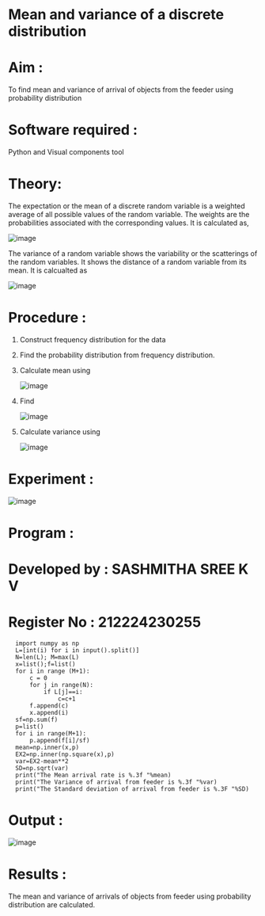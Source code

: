 #  Mean and variance of a discrete  distribution


# Aim : 

To find mean and variance of arrival of objects from the feeder using probability distribution


# Software required :  

Python and Visual components tool

# Theory:

The expectation or the mean of a discrete random variable is a weighted average of all possible
values of the random variable. The weights are the probabilities associated with the corresponding values. 
It is calculated as,

![image](https://user-images.githubusercontent.com/103921593/192938463-e34177f4-f188-48a0-bda2-8f6d1d660ed2.png)

The variance of a random variable shows the variability or the scatterings of the random variables.
It shows the distance of a random variable from its mean. It is calcualted as

![image](https://user-images.githubusercontent.com/103921593/192938695-99fedc01-34d5-4d36-84df-5880e766ed0c.png)


# Procedure :

1. Construct frequency distribution for the data

2. Find the  probability distribution from frequency distribution.

3. Calculate mean using 
   
   ![image](https://user-images.githubusercontent.com/103921593/192940431-03b81777-c54d-4286-b4f4-82dfe7666b4c.png)

4. Find  
   
      ![image](https://user-images.githubusercontent.com/103921593/192940255-2d9dd746-6875-4a6d-877b-6da6cdb96ab1.png)

5.  Calculate variance using 
  
      ![image](https://user-images.githubusercontent.com/103921593/192942852-913550a9-fabe-4a55-b956-0487b18bbd97.png)


# Experiment :

![image](https://user-images.githubusercontent.com/103921593/229993174-5b67e57e-3e01-4ac4-9f83-410a932b22bf.png)

# Program :


# Developed by : SASHMITHA SREE K V
# Register No : 212224230255
```
  import numpy as np
  L=[int(i) for i in input().split()]
  N=len(L); M=max(L) 
  x=list();f=list()
  for i in range (M+1):
      c = 0
      for j in range(N):
          if L[j]==i:
              c=c+1
      f.append(c)
      x.append(i)
  sf=np.sum(f)
  p=list()
  for i in range(M+1):
      p.append(f[i]/sf) 
  mean=np.inner(x,p)
  EX2=np.inner(np.square(x),p)
  var=EX2-mean**2 
  SD=np.sqrt(var)
  print("The Mean arrival rate is %.3f "%mean)
  print("The Variance of arrival from feeder is %.3f "%var) 
  print("The Standard deviation of arrival from feeder is %.3F "%SD)
```

# Output : 

![image](https://github.com/user-attachments/assets/4cfd43d2-acda-47a5-a03a-7f137908e8ac)

# Results :
The mean and variance of arrivals of objects from feeder using probability distribution are calculated.

